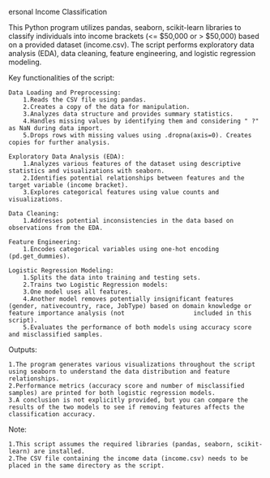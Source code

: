 ersonal Income Classification

This Python program utilizes pandas, seaborn, scikit-learn libraries to classify individuals into income brackets (<= $50,000 or > $50,000) based on a provided dataset (income.csv). The script performs exploratory data analysis (EDA), data cleaning, feature engineering, and logistic regression modeling.

Key functionalities of the script:

    Data Loading and Preprocessing:
        1.Reads the CSV file using pandas.
        2.Creates a copy of the data for manipulation.
        3.Analyzes data structure and provides summary statistics.
        4.Handles missing values by identifying them and considering " ?" as NaN during data import.
        5.Drops rows with missing values using .dropna(axis=0). Creates copies for further analysis.

    Exploratory Data Analysis (EDA):
        1.Analyzes various features of the dataset using descriptive statistics and visualizations with seaborn.
        2.Identifies potential relationships between features and the target variable (income bracket).
        3.Explores categorical features using value counts and visualizations.

    Data Cleaning:
        1.Addresses potential inconsistencies in the data based on observations from the EDA.

    Feature Engineering:
        1.Encodes categorical variables using one-hot encoding (pd.get_dummies).

    Logistic Regression Modeling:
        1.Splits the data into training and testing sets.
        2.Trains two Logistic Regression models:
        3.One model uses all features.
        4.Another model removes potentially insignificant features (gender, nativecountry, race, JobType) based on domain knowledge or feature importance analysis (not                   included in this script).
        5.Evaluates the performance of both models using accuracy score and misclassified samples.

Outputs:

    1.The program generates various visualizations throughout the script using seaborn to understand the data distribution and feature relationships.
    2.Performance metrics (accuracy score and number of misclassified samples) are printed for both logistic regression models.
    3.A conclusion is not explicitly provided, but you can compare the results of the two models to see if removing features affects the classification accuracy.

Note:

    1.This script assumes the required libraries (pandas, seaborn, scikit-learn) are installed.
    2.The CSV file containing the income data (income.csv) needs to be placed in the same directory as the script.
